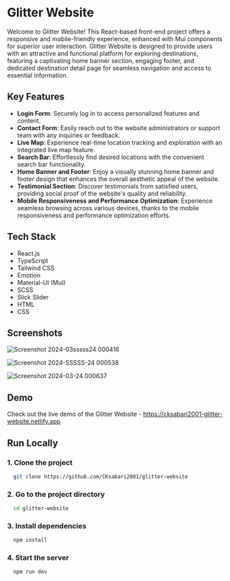 # Glitter Website

Welcome to Glitter Website! This React-based front-end project offers a responsive and mobile-friendly experience, enhanced with Mui components for superior user interaction. Glitter Website is designed to provide users with an attractive and functional platform for exploring destinations, featuring a captivating home banner section, engaging footer, and dedicated destination detail page for seamless navigation and access to essential information.

## Key Features

- **Login Form**: Securely log in to access personalized features and content.
- **Contact Form**: Easily reach out to the website administrators or support team with any inquiries or feedback.
- **Live Map**: Experience real-time location tracking and exploration with an integrated live map feature.
- **Search Bar**: Effortlessly find desired locations with the convenient search bar functionality.
- **Home Banner and Footer**: Enjoy a visually stunning home banner and footer design that enhances the overall aesthetic appeal of the website.
- **Testimonial Section**: Discover testimonials from satisfied users, providing social proof of the website's quality and reliability.
- **Mobile Responsiveness and Performance Optimization**: Experience seamless browsing across various devices, thanks to the mobile responsiveness and performance optimization efforts.

## Tech Stack

- React.js
- TypeScript
- Tailwind CSS
- Emotion
- Material-UI (Mui)
- SCSS
- Slick Slider
- HTML
- CSS

## Screenshots

![Screenshot 2024-03sssss24 000416](https://github.com/CKsabari2001/glitter-website/assets/110533554/e6bbc9c0-cb5c-489f-b37d-80c495ee73bc)

![Screenshot 2024-SSSSS-24 000538](https://github.com/CKsabari2001/glitter-website/assets/110533554/10850a3e-d40f-40d4-b814-3ca4136de35e)

![Screenshot 2024-03-24 000637](https://github.com/CKsabari2001/glitter-website/assets/110533554/208f9836-432e-4705-b2c0-8dbc4599275c)

## Demo

Check out the live demo of the Glitter Website - https://cksabari2001-glitter-website.netlify.app

## Run Locally

### 1. Clone the project

```bash
  git clone https://github.com/CKsabari2001/glitter-website
```

### 2. Go to the project directory

```bash
  cd glitter-website
```

### 3. Install dependencies

```bash
  npm install
```

### 4. Start the server

```bash
  npm run dev
```
